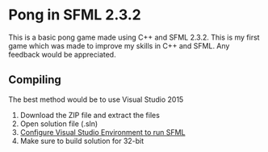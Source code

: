# Pong in SFML 2.3.2
This is a basic pong game made using C++ and SFML 2.3.2. This is my first game which was made to improve my skills in C++ and SFML. Any feedback would be appreciated.

## Compiling
The best method would be to use Visual Studio 2015 

1. Download the ZIP file and extract the files
2. Open solution file (.sln)
3. [Configure Visual Studio Environment to run SFML](http://www.sfml-dev.org/tutorials/2.4/start-vc.php)
4. Make sure to build solution for 32-bit
